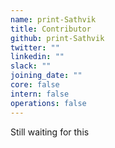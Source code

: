 ```yaml
---
name: print-Sathvik
title: Contributor
github: print-Sathvik
twitter: ""
linkedin: ""
slack: ""
joining_date: ""
core: false
intern: false
operations: false
---
```


Still waiting for this
